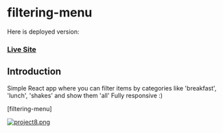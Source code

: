 # filtering-menu

Here is deployed version:
### [Live Site](https://menu-filtering.netlify.app/)

## Introduction

Simple React app where you can filter items by categories like 'breakfast', 'lunch', 'shakes' and show them 'all'
Fully responsive :)

[filtering-menu]

[![project8.png](https://i.postimg.cc/XNs4LQvd/project8.png)](https://postimg.cc/9zw6FPZQ)
